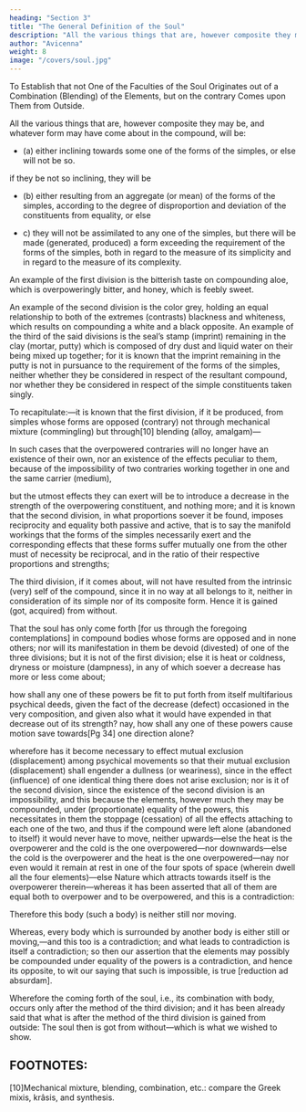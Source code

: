 ```yaml
---
heading: "Section 3"
title: "The General Definition of the Soul"
description: "All the various things that are, however composite they may be, and whatever form may have come about in the compound"
author: "Avicenna"
weight: 8
image: "/covers/soul.jpg"
---
```



To Establish that not One of the Faculties of the Soul Originates out of a Combination (Blending) of the Elements, but on the contrary Comes upon Them from Outside.

All the various things that are, however composite they may be, and whatever form may have come about in the compound, will be:

- (a) either inclining towards some one of the forms of the simples, or else will not be so. 

if they be not so inclining, they will be 

- (b) either resulting from an aggregate (or mean) of the forms of the simples, according to the degree of disproportion and deviation of the constituents from equality, or else 

- c) they will not be assimilated to any one of the simples, but there will be made (generated, produced) a form exceeding the requirement of the forms of the simples, both in regard to the measure of its simplicity and in regard to the measure of its complexity. 

An example of the first division is the bitterish taste on compounding aloe, which is overpoweringly bitter, and honey, which is feebly sweet. 

An example of the second division is the color grey, holding an equal relationship to both of the extremes (contrasts) blackness and whiteness, which results on compounding a white and a black opposite. An example of the third of the said divisions is the seal’s stamp (imprint) remaining in the clay (mortar, putty) which is composed of dry dust and liquid water on their being mixed up together; for it is known that the imprint remaining in the putty is not in pursuance to the requirement of the forms of the simples, neither whether they be considered in respect of the resultant compound, nor whether they be considered in respect of the simple constituents taken singly.

To recapitulate:—it is known that the first division, if it be produced, from simples whose forms are opposed (contrary) not through mechanical mixture (commingling) but through[10] blending (alloy, amalgam)—

In such cases that the overpowered contraries will no longer have an existence of their own, nor an existence of the effects peculiar to them, because of the impossibility of two contraries working together in one and the same carrier (medium), 

but the utmost effects they can exert will be to introduce a decrease in the strength of the overpowering constituent, and nothing more; and it is known that the second division, in what proportions soever it be found, imposes reciprocity and equality both passive and active, that is to say the manifold workings that the forms of the simples necessarily exert and the corresponding effects that these forms suffer mutually one from the other must of necessity be reciprocal, and in the ratio of their respective proportions and strengths; 

The third division, if it comes about, will not have resulted from the intrinsic (very) self of the compound, since it in no way at all belongs to it, neither in consideration of its simple nor of its composite form. Hence it is gained (got, acquired) from without.

<!-- It is now necessary, since we have prefixed these premisses, that we go deeper into our pursuit, so we say:— -->

That the soul has only come forth [for us through the foregoing contemplations] in compound bodies whose forms are opposed and in none others; nor will its manifestation in them be devoid (divested) of one of the three divisions; but it is not of the first division; else it is heat or coldness, dryness or moisture (dampness), in any of which soever a decrease has more or less come about; 

how shall any one of these powers be fit to put forth from itself multifarious psychical deeds, given the fact of the decrease (defect) occasioned in the very composition, and given also what it would have expended in that decrease out of its strength? nay, how shall any one of these powers cause motion save towards[Pg 34] one direction alone?

wherefore has it become necessary to effect mutual exclusion (displacement) among psychical movements so that their mutual exclusion (displacement) shall engender a dullness (or weariness), since in the effect (influence) of one identical thing there does not arise exclusion; nor is it of the second division, since the existence of the second division is an impossibility, and this because the elements, however much they may be compounded, under (proportionate) equality of the powers, this necessitates in them the stoppage (cessation) of all the effects attaching to each one of the two, and thus if the compound were left alone (abandoned to itself) it would never have to move, neither upwards—else the heat is the overpowerer and the cold is the one overpowered—nor downwards—else the cold is the overpowerer and the heat is the one overpowered—nay nor even would it remain at rest in one of the four spots of space (wherein dwell all the four elements)—else Nature which attracts towards itself is the overpowerer therein—whereas it has been asserted that all of them are equal both to overpower and to be overpowered, and this is a contradiction: 

Therefore this body (such a body) is neither still nor moving. 

Whereas, every body which is surrounded by another body is either still or moving,—and this too is a contradiction; and what leads to contradiction is itself a contradiction; so then our assertion that the elements may possibly be compounded under equality of the powers is a contradiction, and hence its opposite, to wit our saying that such is impossible, is true [reduction ad absurdam]. 

Wherefore the coming forth of the soul, i.e., its combination with body, occurs only after the method of the third division; and it has been already said that what is after the method of the third division is gained from outside: The soul then is got from without—which is what we wished to show.


## FOOTNOTES:

[10]Mechanical mixture, blending, combination, etc.: compare the Greek mixis, krâsis, and synthesis.
